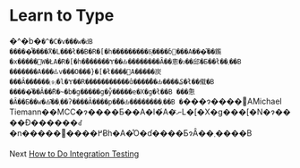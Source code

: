 # Learn to Type
[//]: # (Version:1.0.0)
�^�b�`�^�C�v���w�ԁB �����͒����̃X�L���ł��B�R�[�h���������Ƃ͔����ɓ���A���͂��鑬�x�����֌W�ŁA�R�[�h�̏������Ɏ��Ԃ��������Ȃ��悤�ɂ��邱�Ƃ��ł��܂��B �������A���ԃv���O���}�[�ł����΁A�����炭���Ȃ��̓����⑼�l�Ɏ��R�����������̂ɑ����̎��Ԃ����₷�ł��傤�B �����͂��Ȃ��̃R�~�b�g�����g�̊y�����e�X�g�ł��B ���̂悤�Ȃ��Ƃ��w�Ԃ̂͂��܂��ʔ����Ȃ����p�̎��Ԃ��������܂��B �`���ɂ����΁AMichael Tiemann��MCC�ɂ����Ƃ��A�l�́A�ނ̃L�[�X�g���[�N�ɂ����Đ������ꂽ�n�����𕷂����߂Ƀh�A�̊O�ɗ����ƂɂȂ��܂����B

Next [How to Do Integration Testing](08-How%20to%20Do%20Integration%20Testing.md)